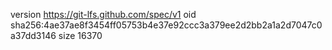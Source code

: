 version https://git-lfs.github.com/spec/v1
oid sha256:4ae37ae8f3454ff05753b4e37e92ccc3a379ee2d2bb2a1a2d7047c0a37dd3146
size 16370
